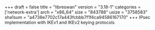 +++
draft = false
title = "libreswan"
version = "3.18-1"
categories = ['network-extra']
arch = "x86_64"
size = "843788"
usize = "3758583"
sha1sum = "a4738e7702c17a443fcbbb7f1f4ca94586167170"
+++
IPsec implementation with IKEv1 and IKEv2 keying protocols